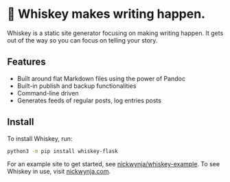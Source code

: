 # :tumbler_glass:  Whiskey makes writing happen.

 Whiskey is a static site generator focusing on making writing happen. It gets
 out of the way so you can focus on telling your story.

## Features

* Built around flat Markdown files using the power of Pandoc
* Built-in publish and backup functionalities
* Command-line driven
* Generates feeds of regular posts, log entries posts

## Install

To install Whiskey, run:

```sh
python3 -m pip install whiskey-flask
```

For an example site to get started, see
[nickwynja/whiskey-example](https://github.com/nickwynja/whiskey-example). To
see Whiskey in use, visit [nickwynja.com](https://nickwynja.com).
